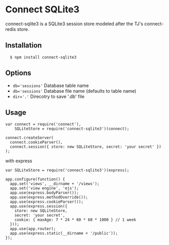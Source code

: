 # Connect SQLite3

connect-sqlite3 is a SQLite3 session store modeled after the TJ's connect-redis store.


## Installation

	  $ npm install connect-sqlite3

## Options

  - `db='sessions'` Database table name
  - `db='sessions'` Database file name (defaults to table name)
  - `dir='.'` Direcotry to save '<db>.db' file

## Usage

    var connect = require('connect'),
        SQLiteStore = require('connect-sqlite3')(connect);

    connect.createServer(
      connect.cookieParser(),
      connect.session({ store: new SQLiteStore, secret: 'your secret' })
    );

  with express    

    var SQLiteStore = require('connect-sqlite3')(express);

    app.configure(function() {
      app.set('views', __dirname + '/views');
      app.set('view engine', 'ejs');
      app.use(express.bodyParser());
      app.use(express.methodOverride());
      app.use(express.cookieParser());
      app.use(express.session({
        store: new SQLiteStore,
        secret: 'your secret',
        cookie: { maxAge: 7 * 24 * 60 * 60 * 1000 } // 1 week
      }));
      app.use(app.router);
      app.use(express.static(__dirname + '/public'));
    });

